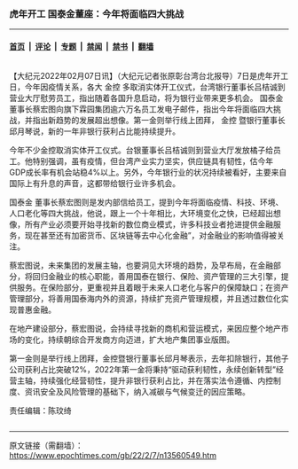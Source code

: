 ### 虎年开工 国泰金董座：今年将面临四大挑战

---

#### [首页](../../../..?n13560549) &nbsp;|&nbsp; [评论](../../../../../epoch-comment?n13560549) &nbsp;|&nbsp; [专题](../../../../../epoch-special?n13560549) &nbsp;|&nbsp; [禁闻](../../../../../epoch-news?n13560549) &nbsp;|&nbsp; [禁书](../../../../../books?n13560549) &nbsp;|&nbsp; [翻墙](https://github.com/gfw-breaker/nogfw/blob/master/README.md?n13560549)


<div class="column" id="artbody" itemprop="articleBody">
 <!-- article content begin -->
 <p>
  【大纪元2022年02月07日讯】（大纪元记者张原彰台湾台北报导）7日是虎年开工日，今年因疫情关系，各大
  <ok href="https://www.epochtimes.com/gb/tag/%E9%87%91%E6%8E%A7.html">
   金控
  </ok>
  多取消实体开工仪式，台湾银行董事长吕桔诚到营业大厅慰劳员工，指出随着各国升息启动，将为银行业带来更多机会。
  <ok href="https://www.epochtimes.com/gb/tag/%E5%9B%BD%E6%B3%B0%E9%87%91.html">
   国泰金
  </ok>
  董事长蔡宏图向旗下霖园集团逾六万名员工发电子邮件，指出今年将面临四大挑战，并指出新趋势的发展超出想像。第一金则举行线上团拜，
  <ok href="https://www.epochtimes.com/gb/tag/%E9%87%91%E6%8E%A7.html">
   金控
  </ok>
  暨银行董事长邱月琴说，新的一年非银行获利占比能持续提升。
 </p>
 <p>
  今年不少金控取消实体开工仪式。台银董事长吕桔诚则到营业大厅发放橘子给员工。他特别强调，虽有疫情，但台湾产业实力坚实，供应链具有韧性，估今年GDP成长率有机会站稳4%以上。另外，今年银行业的状况持续被看好，主要来自国际上有升息的声音，这都带给银行业许多机会。
 </p>
 <p>
  <ok href="https://www.epochtimes.com/gb/tag/%E5%9B%BD%E6%B3%B0%E9%87%91.html">
   国泰金
  </ok>
  董事长蔡宏图则是发内部信给员工，提到今年将面临疫情、科技、环境、人口老化等四大挑战，他说，跟上一个十年相比，大环境变化之快，已经超出想像，所有产业必须要开始寻找新的数位商业模式，许多科技业者抢进提供金融服务，现在甚至还有加密货币、区块链等去中心化金融”，对金融业的影响值得被关注。
 </p>
 <p>
  蔡宏图说，未来集团的发展主轴，也要洞见大环境的趋势，及早布局，在金融部分，将回归金融业的核心职能，善用国泰在银行、保险、资产管理的三大引擎，提供服务。在保险部分，更重视并且着眼于未来人口老化与客户的保障缺口；在资产管理部分，将善用国泰海内外的资源，持续扩充资产管理规模，并且透过数位化实现普惠金融。
 </p>
 <p>
  在地产建设部分，蔡宏图说，会持续寻找新的商机和营运模式，来因应整个地产市场的变化，持续朝综合开发商方向迈进，扩大地产集团事业版图。
 </p>
 <p>
  第一金则是举行线上团拜，金控暨银行董事长邱月琴表示，去年扣除银行，其他子公司获利占比突破12%，2022年第一金将秉持“驱动获利韧性，永续创新转型”经营主轴，持续强化经营韧性，提升非银行获利占比，并在落实法令遵循、内控制度、资讯安全及风险管理的基础下，纳入减碳与气候变迁的因应策略。
 </p>
 <p>
  责任编辑：陈玟绮
 </p>
 <!-- article content end -->
</div>


---

原文链接（需翻墙）：https://www.epochtimes.com/gb/22/2/7/n13560549.htm